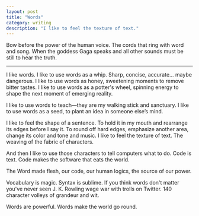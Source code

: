 ```yaml
---
layout: post
title: "Words"
category: writing
description: "I like to feel the texture of text."
---
```


Bow before the power of the human voice. The cords that ring with word and song. When the goddess Gaga speaks and all other sounds must be still to hear the truth.

---

I like words. I like to use words as a whip. Sharp, concise, accurate... maybe dangerous. I like to use words as honey, sweetening moments to remove bitter tastes. I like to use words as a potter's wheel, spinning energy to shape the next moment of emerging reality.

I like to use words to teach—they are my walking stick and sanctuary. I like to use words as a seed, to plant an idea in someone else’s mind.

I like to feel the shape of a sentence. To hold it in my mouth and rearrange its edges before I say it. To round off hard edges, emphasize another area, change its color and tone and music. I like to feel the texture of text. The weaving of the fabric of characters.

And then I like to use those characters to tell computers what to do. Code is text. Code makes the software that eats the world.

The Word made flesh, our code, our human logics, the source of our power.

Vocabulary is magic. Syntax is sublime. If you think words don't matter you've never seen J. K. Rowling wage war with trolls on Twitter. 140 character volleys of grandeur and wit.

Words are powerful. Words make the world go round.
